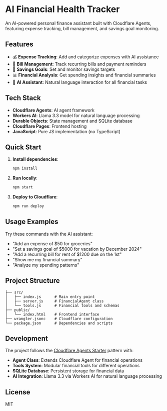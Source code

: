 # AI Financial Health Tracker

An AI-powered personal finance assistant built with Cloudflare Agents, featuring expense tracking, bill management, and savings goal monitoring.

## Features

- 💰 **Expense Tracking**: Add and categorize expenses with AI assistance
- 📅 **Bill Management**: Track recurring bills and payment reminders
- 🎯 **Savings Goals**: Set and monitor savings targets
- 📊 **Financial Analysis**: Get spending insights and financial summaries
- 🤖 **AI Assistant**: Natural language interaction for all financial tasks

## Tech Stack

- **Cloudflare Agents**: AI agent framework
- **Workers AI**: Llama 3.3 model for natural language processing
- **Durable Objects**: State management and SQLite database
- **Cloudflare Pages**: Frontend hosting
- **JavaScript**: Pure JS implementation (no TypeScript)

## Quick Start

1. **Install dependencies**:
   ```bash
   npm install
   ```

2. **Run locally**:
   ```bash
   npm start
   ```

3. **Deploy to Cloudflare**:
   ```bash
   npm run deploy
   ```

## Usage Examples

Try these commands with the AI assistant:

- "Add an expense of $50 for groceries"
- "Set a savings goal of $5000 for vacation by December 2024"
- "Add a recurring bill for rent of $1200 due on the 1st"
- "Show me my financial summary"
- "Analyze my spending patterns"

## Project Structure

```
├── src/
│   ├── index.js      # Main entry point
│   ├── server.js     # FinancialAgent class
│   └── tools.js      # Financial tools and schemas
├── public/
│   └── index.html    # Frontend interface
├── wrangler.jsonc    # Cloudflare configuration
└── package.json      # Dependencies and scripts
```

## Development

The project follows the [Cloudflare Agents Starter](https://github.com/cloudflare/agents-starter) pattern with:

- **Agent Class**: Extends Cloudflare Agent for financial operations
- **Tools System**: Modular financial tools for different operations
- **SQLite Database**: Persistent storage for financial data
- **AI Integration**: Llama 3.3 via Workers AI for natural language processing

## License

MIT
